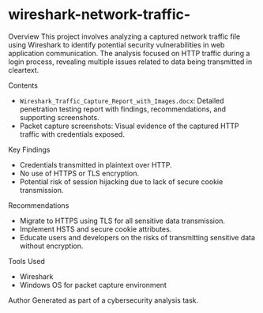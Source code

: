 # wireshark-network-traffic-
Overview
This project involves analyzing a captured network traffic file using Wireshark to identify potential security vulnerabilities in web application communication. The analysis focused on HTTP traffic during a login process, revealing multiple issues related to data being transmitted in cleartext.

Contents
- `Wireshark_Traffic_Capture_Report_with_Images.docx`: Detailed penetration testing report with findings, recommendations, and supporting screenshots.
- Packet capture screenshots: Visual evidence of the captured HTTP traffic with credentials exposed.

Key Findings
- Credentials transmitted in plaintext over HTTP.
- No use of HTTPS or TLS encryption.
- Potential risk of session hijacking due to lack of secure cookie transmission.

Recommendations
- Migrate to HTTPS using TLS for all sensitive data transmission.
- Implement HSTS and secure cookie attributes.
- Educate users and developers on the risks of transmitting sensitive data without encryption.

Tools Used
- Wireshark
- Windows OS for packet capture environment

Author
Generated as part of a cybersecurity analysis task.
